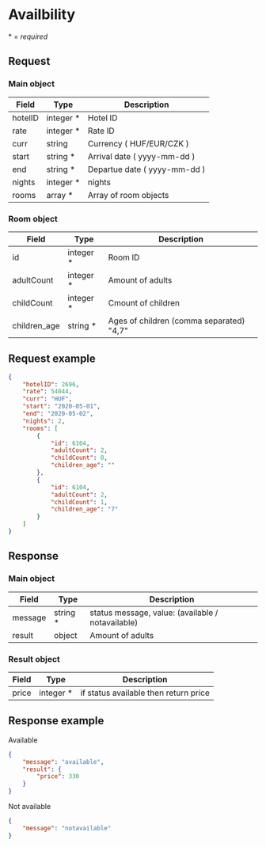 # Availbility

\* = _required_

## Request

### Main object

| Field   | Type      | Description                  |
| ------- | --------- | ---------------------------- |
| hotelID | integer * | Hotel ID                     |
| rate    | integer * | Rate ID                      |
| curr    | string    | Currency ( HUF/EUR/CZK )     |
| start   | string *  | Arrival date ( yyyy-mm-dd )  |
| end     | string *  | Departue date ( yyyy-mm-dd ) |
| nights  | integer * | nights                       |
| rooms   | array *   | Array of room objects        |

### Room object

| Field        | Type      | Description                              |
| ------------ | --------- | ---------------------------------------- |
| id           | integer * | Room ID                                  |
| adultCount   | integer * | Amount of adults                         |
| childCount   | integer * | Cmount of children                       |
| children_age | string *  | Ages of children (comma separated) "4,7" |

## Request example

```json
{
    "hotelID": 2696,
    "rate": 54044,
    "curr": "HUF",
    "start": "2020-05-01",
    "end": "2020-05-02",
    "nights": 2,
    "rooms": [
        {
            "id": 6104,
            "adultCount": 2,
            "childCount": 0,
            "children_age": ""
        },
        {
            "id": 6104,
            "adultCount": 2,
            "childCount": 1,
            "children_age": "7"
        }
    ]
}

```

## Response

### Main object

| Field   | Type     | Description                                       |
| ------- | -------- | ------------------------------------------------- |
| message | string * | status message, value: (available / notavailable) |
| result  | object   | Amount of adults                                  |

### Result object

| Field | Type      | Description                           |
| ----- | --------- | ------------------------------------- |
| price | integer * | if status available then return price |

## Response example

Available

```json
{
    "message": "available",
    "result": {
        "price": 330
    }
}

```

Not available

```json
{
    "message": "notavailable"  
}

```
